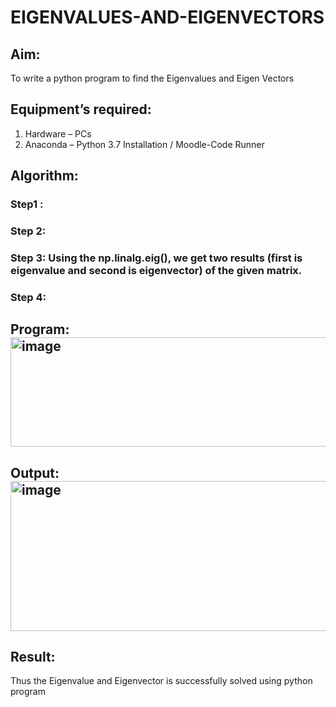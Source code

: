 # EIGENVALUES-AND-EIGENVECTORS
## Aim:
To write a python program to find the Eigenvalues and Eigen Vectors
## Equipment’s required:
1. 	Hardware – PCs
2. 	Anaconda – Python 3.7 Installation / Moodle-Code Runner
## Algorithm:
### Step1 : 
### Step 2: 
### Step 3: Using the np.linalg.eig(),  we get two results (first is eigenvalue and second is eigenvector) of the given matrix.
### Step 4: 
## Program:<img width="763" height="175" alt="image" src="https://github.com/user-attachments/assets/3d49a6cd-b394-45c3-81a8-2c82bf1a0c90" />
## Output:<img width="1238" height="240" alt="image" src="https://github.com/user-attachments/assets/782177a0-05af-453b-a290-ffd30a4a1dc7" />
## Result:
Thus the Eigenvalue and Eigenvector is successfully solved using python program
